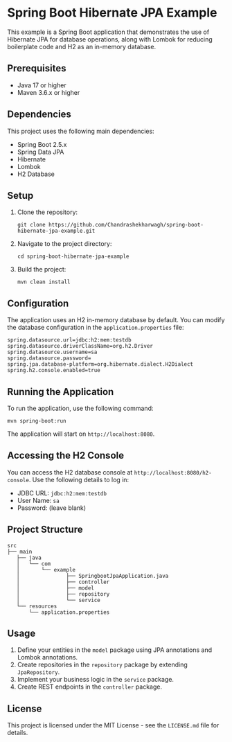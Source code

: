 # Spring Boot Hibernate JPA Example

This example is a Spring Boot application that demonstrates the use of Hibernate JPA for database operations, along with Lombok for reducing boilerplate code and H2 as an in-memory database.

## Prerequisites

- Java 17 or higher
- Maven 3.6.x or higher

## Dependencies

This project uses the following main dependencies:

- Spring Boot 2.5.x
- Spring Data JPA
- Hibernate
- Lombok
- H2 Database

## Setup

1. Clone the repository:
   ```
   git clone https://github.com/Chandrashekharwagh/spring-boot-hibernate-jpa-example.git
   ```

2. Navigate to the project directory:
   ```
   cd spring-boot-hibernate-jpa-example
   ```

3. Build the project:
   ```
   mvn clean install
   ```

## Configuration

The application uses an H2 in-memory database by default. You can modify the database configuration in the `application.properties` file:

```properties
spring.datasource.url=jdbc:h2:mem:testdb
spring.datasource.driverClassName=org.h2.Driver
spring.datasource.username=sa
spring.datasource.password=
spring.jpa.database-platform=org.hibernate.dialect.H2Dialect
spring.h2.console.enabled=true
```

## Running the Application

To run the application, use the following command:

```
mvn spring-boot:run
```

The application will start on `http://localhost:8080`.

## Accessing the H2 Console

You can access the H2 database console at `http://localhost:8080/h2-console`. Use the following details to log in:

- JDBC URL: `jdbc:h2:mem:testdb`
- User Name: `sa`
- Password: (leave blank)

## Project Structure

```
src
├── main
   ├── java
   │   └── com
   │       └── example   
   │               ├── SpringbootJpaApplication.java
   │               ├── controller
   │               ├── model
   │               ├── repository
   │               └── service
   └── resources
       └── application.properties
```

## Usage

1. Define your entities in the `model` package using JPA annotations and Lombok annotations.
2. Create repositories in the `repository` package by extending `JpaRepository`.
3. Implement your business logic in the `service` package.
4. Create REST endpoints in the `controller` package.

## License

This project is licensed under the MIT License - see the `LICENSE.md` file for details.

